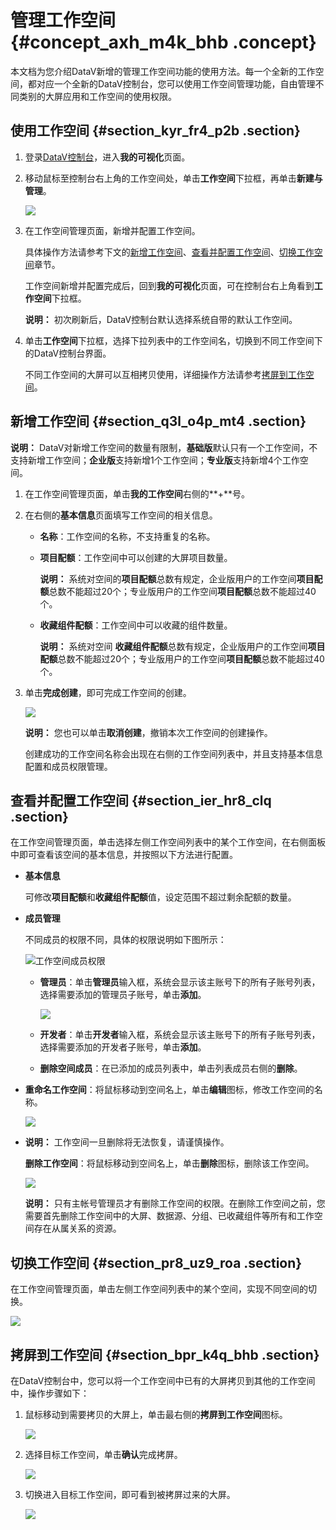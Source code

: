 # 管理工作空间 {#concept_axh_m4k_bhb .concept}

本文档为您介绍DataV新增的管理工作空间功能的使用方法。每一个全新的工作空间，都对应一个全新的DataV控制台，您可以使用工作空间管理功能，自由管理不同类别的大屏应用和工作空间的使用权限。

## 使用工作空间 {#section_kyr_fr4_p2b .section}

1.  登录[DataV控制台](https://datav.alibabacloud.com/)，进入**我的可视化**页面。
2.  移动鼠标至控制台右上角的工作空间处，单击**工作空间**下拉框，再单击**新建与管理**。

    ![](http://static-aliyun-doc.oss-cn-hangzhou.aliyuncs.com/assets/img/136649/155929554040657_zh-CN.png)

3.  在工作空间管理页面，新增并配置工作空间。

    具体操作方法请参考下文的[新增工作空间](#section_q3l_o4p_mt4)、[查看并配置工作空间](#section_ier_hr8_clq)、[切换工作空间](#section_pr8_uz9_roa)章节。

    工作空间新增并配置完成后，回到**我的可视化**页面，可在控制台右上角看到**工作空间**下拉框。

    **说明：** 初次刷新后，DataV控制台默认选择系统自带的默认工作空间。

4.  单击**工作空间**下拉框，选择下拉列表中的工作空间名，切换到不同工作空间下的DataV控制台界面。

    不同工作空间的大屏可以互相拷贝使用，详细操作方法请参考[拷屏到工作空间](#)。


## 新增工作空间 {#section_q3l_o4p_mt4 .section}

**说明：** DataV对新增工作空间的数量有限制，**基础版**默认只有一个工作空间，不支持新增工作空间；**企业版**支持新增1个工作空间；**专业版**支持新增4个工作空间。

1.  在工作空间管理页面，单击**我的工作空间**右侧的**+**号。
2.  在右侧的**基本信息**页面填写工作空间的相关信息。
    -   **名称**：工作空间的名称，不支持重复的名称。
    -   **项目配额**：工作空间中可以创建的大屏项目数量。

        **说明：** 系统对空间的**项目配额**总数有规定，企业版用户的工作空间**项目配额**总数不能超过20个；专业版用户的工作空间**项目配额**总数不能超过40个。

    -   **收藏组件配额**：工作空间中可以收藏的组件数量。

        **说明：** 系统对空间 **收藏组件配额**总数有规定，企业版用户的工作空间**项目配额**总数不能超过20个；专业版用户的工作空间**项目配额**总数不能超过40个。

3.  单击**完成创建**，即可完成工作空间的创建。

    ![](http://static-aliyun-doc.oss-cn-hangzhou.aliyuncs.com/assets/img/136649/155929554040669_zh-CN.png)

    **说明：** 您也可以单击**取消创建**，撤销本次工作空间的创建操作。

    创建成功的工作空间名称会出现在右侧的工作空间列表中，并且支持基本信息配置和成员权限管理。


## 查看并配置工作空间 {#section_ier_hr8_clq .section}

在工作空间管理页面，单击选择左侧工作空间列表中的某个工作空间，在右侧面板中即可查看该空间的基本信息，并按照以下方法进行配置。

-   **基本信息** 

    可修改**项目配额**和**收藏组件配额**值，设定范围不超过剩余配额的数量。

-   **成员管理** 

    不同成员的权限不同，具体的权限说明如下图所示：

    ![工作空间成员权限](http://static-aliyun-doc.oss-cn-hangzhou.aliyuncs.com/assets/img/136649/155929554040947_zh-CN.png)

    -   **管理员**：单击**管理员**输入框，系统会显示该主账号下的所有子账号列表，选择需要添加的管理员子账号，单击**添加**。

        ![](http://static-aliyun-doc.oss-cn-hangzhou.aliyuncs.com/assets/img/136649/155929554040670_zh-CN.png)

    -   **开发者**：单击**开发者**输入框，系统会显示该主账号下的所有子账号列表，选择需要添加的开发者子账号，单击**添加**。
    -   **删除空间成员**：在已添加的成员列表中，单击列表成员右侧的**删除**。
-   **重命名工作空间**：将鼠标移动到空间名上，单击**编辑**图标，修改工作空间的名称。

    ![](http://static-aliyun-doc.oss-cn-hangzhou.aliyuncs.com/assets/img/136649/155929554040671_zh-CN.png)

-   **说明：** 工作空间一旦删除将无法恢复，请谨慎操作。

     **删除工作空间**：将鼠标移动到空间名上，单击**删除**图标，删除该工作空间。

    ![](http://static-aliyun-doc.oss-cn-hangzhou.aliyuncs.com/assets/img/136649/155929554040672_zh-CN.png)

    **说明：** 只有主帐号管理员才有删除工作空间的权限。在删除工作空间之前，您需要首先删除工作空间中的大屏、数据源、分组、已收藏组件等所有和工作空间存在从属关系的资源。


## 切换工作空间 {#section_pr8_uz9_roa .section}

在工作空间管理页面，单击左侧工作空间列表中的某个空间，实现不同空间的切换。

![](http://static-aliyun-doc.oss-cn-hangzhou.aliyuncs.com/assets/img/136649/155929554040690_zh-CN.png)

## 拷屏到工作空间 {#section_bpr_k4q_bhb .section}

在DataV控制台中，您可以将一个工作空间中已有的大屏拷贝到其他的工作空间中，操作步骤如下：

1.  鼠标移动到需要拷贝的大屏上，单击最右侧的**拷屏到工作空间**图标。

    ![](http://static-aliyun-doc.oss-cn-hangzhou.aliyuncs.com/assets/img/136649/155929554140694_zh-CN.png)

2.  选择目标工作空间，单击**确认**完成拷屏。

    ![](http://static-aliyun-doc.oss-cn-hangzhou.aliyuncs.com/assets/img/136649/155929554140699_zh-CN.png)

3.  切换进入目标工作空间，即可看到被拷屏过来的大屏。

    ![](http://static-aliyun-doc.oss-cn-hangzhou.aliyuncs.com/assets/img/136649/155929554140700_zh-CN.png)


